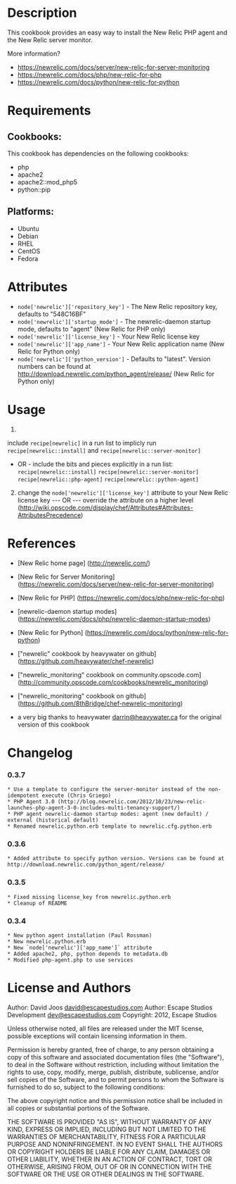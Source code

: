 Description
===========

This cookbook provides an easy way to install the New Relic PHP agent and the New Relic server monitor.

More information?
* https://newrelic.com/docs/server/new-relic-for-server-monitoring
* https://newrelic.com/docs/php/new-relic-for-php
* https://newrelic.com/docs/python/new-relic-for-python

Requirements
============

## Cookbooks:

This cookbook has dependencies on the following cookbooks:

* php
* apache2
* apache2::mod_php5
* python::pip

## Platforms:

* Ubuntu
* Debian
* RHEL
* CentOS
* Fedora

Attributes
==========

* `node['newrelic']['repository_key']` - The New Relic repository key, defaults to "548C16BF"
* `node['newrelic']['startup_mode']` - The newrelic-daemon startup mode, defaults to "agent" (New Relic for PHP only)
* `node['newrelic']['license_key']` - Your New Relic license key
* `node['newrelic']['app_name']` - Your New Relic application name (New Relic for Python only)
* `node['newrelic']['python_version']` - Defaults to "latest". Version numbers can be found at http://download.newrelic.com/python_agent/release/ (New Relic for Python only)

Usage
=====

1)
include `recipe[newrelic]` in a run list to implicly run `recipe[newrelic::install]` and `recipe[newrelic::server-monitor]`
- OR -
include the bits and pieces explicitly in a run list:
`recipe[newrelic::install]`
`recipe[newrelic::server-monitor]`
`recipe[newrelic::php-agent]`
`recipe[newrelic::python-agent]`

2)
	change the `node['newrelic']['license_key']` attribute to your New Relic license key
	--- OR ---
	override the attribute on a higher level (http://wiki.opscode.com/display/chef/Attributes#Attributes-AttributesPrecedence)

References
==========

* [New Relic home page] (http://newrelic.com/)
* [New Relic for Server Monitoring] (https://newrelic.com/docs/server/new-relic-for-server-monitoring)
* [New Relic for PHP] (https://newrelic.com/docs/php/new-relic-for-php)
* [newrelic-daemon startup modes] (https://newrelic.com/docs/php/newrelic-daemon-startup-modes)
* [New Relic for Python] (https://newrelic.com/docs/python/new-relic-for-python)

* ["newrelic" cookbook by heavywater on github] (https://github.com/heavywater/chef-newrelic)
* ["newrelic_monitoring" cookbook on community.opscode.com] (http://community.opscode.com/cookbooks/newrelic_monitoring)
* ["newrelic_monitoring" cookbook on github] (https://github.com/8thBridge/chef-newrelic-monitoring)

* a very big thanks to heavywater <darrin@heavywater.ca> for the original version of this cookbook

Changelog
=========

### 0.3.7
    * Use a template to configure the server-monitor instead of the non-idempotent execute (Chris Griego)
    * PHP Agent 3.0 (http://blog.newrelic.com/2012/10/23/new-relic-launches-php-agent-3-0-includes-multi-tenancy-support/)
    * PHP agent newrelic-daemon startup modes: agent (new default) / external (historical default)
    * Renamed newrelic.python.erb template to newrelic.cfg.python.erb

### 0.3.6
    * Added attribute to specify python version. Versions can be found at http://download.newrelic.com/python_agent/release/

### 0.3.5
	* Fixed missing license_key from newrelic.python.erb
    * Cleanup of README

### 0.3.4
    * New python agent installation (Paul Rossman)
    * New newrelic.python.erb
    * New `node['newrelic']['app_name']` attribute
    * Added apache2, php, python depends to metadata.db
    * Modified php-agent.php to use services

License and Authors
===================

Author: David Joos <david@escapestudios.com>
Author: Escape Studios Development <dev@escapestudios.com>
Copyright: 2012, Escape Studios

Unless otherwise noted, all files are released under the MIT license,
possible exceptions will contain licensing information in them.

Permission is hereby granted, free of charge, to any person obtaining a copy
of this software and associated documentation files (the "Software"), to deal
in the Software without restriction, including without limitation the rights
to use, copy, modify, merge, publish, distribute, sublicense, and/or sell
copies of the Software, and to permit persons to whom the Software is
furnished to do so, subject to the following conditions:

The above copyright notice and this permission notice shall be included in
all copies or substantial portions of the Software.

THE SOFTWARE IS PROVIDED "AS IS", WITHOUT WARRANTY OF ANY KIND, EXPRESS OR
IMPLIED, INCLUDING BUT NOT LIMITED TO THE WARRANTIES OF MERCHANTABILITY,
FITNESS FOR A PARTICULAR PURPOSE AND NONINFRINGEMENT. IN NO EVENT SHALL THE
AUTHORS OR COPYRIGHT HOLDERS BE LIABLE FOR ANY CLAIM, DAMAGES OR OTHER
LIABILITY, WHETHER IN AN ACTION OF CONTRACT, TORT OR OTHERWISE, ARISING FROM,
OUT OF OR IN CONNECTION WITH THE SOFTWARE OR THE USE OR OTHER DEALINGS IN
THE SOFTWARE.
